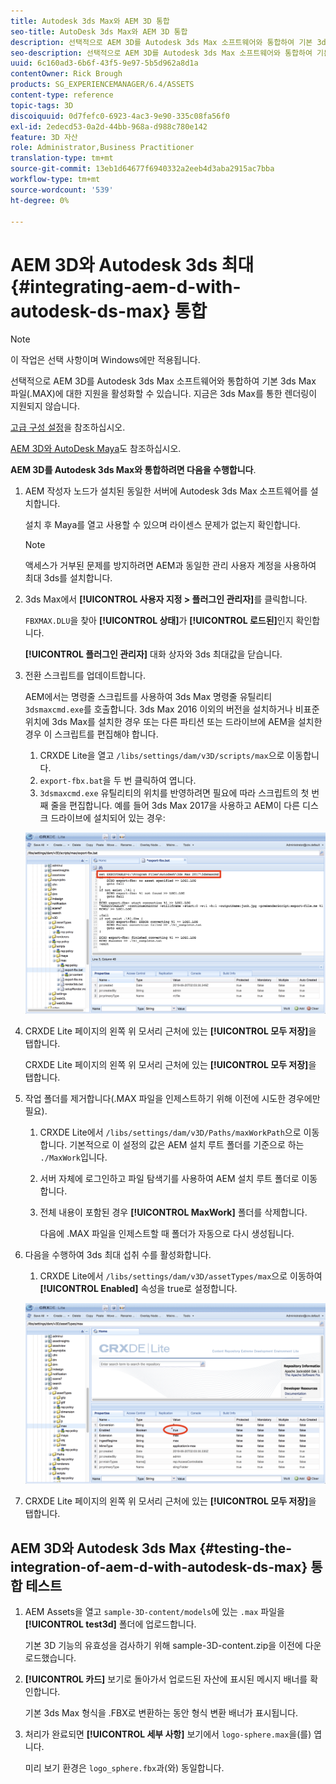 ```yaml
---
title: Autodesk 3ds Max와 AEM 3D 통합
seo-title: AutoDesk 3ds Max와 AEM 3D 통합
description: 선택적으로 AEM 3D를 Autodesk 3ds Max 소프트웨어와 통합하여 기본 3ds Max 파일(.MAX)에 대한 지원을 활성화할 수 있습니다. 지금은 3ds Max를 통한 렌더링이 지원되지 않습니다.
seo-description: 선택적으로 AEM 3D를 Autodesk 3ds Max 소프트웨어와 통합하여 기본 3ds Max 파일(.MAX)에 대한 지원을 활성화할 수 있습니다. 지금은 3ds Max를 통한 렌더링이 지원되지 않습니다.
uuid: 6c160ad3-6b6f-43f5-9e97-5b5d962a8d1a
contentOwner: Rick Brough
products: SG_EXPERIENCEMANAGER/6.4/ASSETS
content-type: reference
topic-tags: 3D
discoiquuid: 0d7fefc0-6923-4ac3-9e90-335c08fa56f0
exl-id: 2edecd53-0a2d-44bb-968a-d988c780e142
feature: 3D 자산
role: Administrator,Business Practitioner
translation-type: tm+mt
source-git-commit: 13eb1d64677f6940332a2eeb4d3aba2915ac7bba
workflow-type: tm+mt
source-wordcount: '539'
ht-degree: 0%

---
```


# AEM 3D와 Autodesk 3ds 최대 {#integrating-aem-d-with-autodesk-ds-max} 통합

>[!NOTE]
>
>이 작업은 선택 사항이며 Windows에만 적용됩니다.

선택적으로 AEM 3D를 Autodesk 3ds Max 소프트웨어와 통합하여 기본 3ds Max 파일(.MAX)에 대한 지원을 활성화할 수 있습니다. 지금은 3ds Max를 통한 렌더링이 지원되지 않습니다.

[고급 구성 설정](advanced-config-3d.md)을 참조하십시오.

[AEM 3D와 AutoDesk Maya](integrate-maya-with-3d.md)도 참조하십시오.

**AEM 3D를 Autodesk 3ds Max와 통합하려면 다음을 수행합니다**.

1. AEM 작성자 노드가 설치된 동일한 서버에 Autodesk 3ds Max 소프트웨어를 설치합니다.

   설치 후 Maya를 열고 사용할 수 있으며 라이센스 문제가 없는지 확인합니다.

   >[!NOTE]
   >
   >액세스가 거부된 문제를 방지하려면 AEM과 동일한 관리 사용자 계정을 사용하여 최대 3ds를 설치합니다.

1. 3ds Max에서 **[!UICONTROL 사용자 지정 > 플러그인 관리자]**&#x200B;를 클릭합니다.

   `FBXMAX.DLU`을 찾아 **[!UICONTROL 상태]**&#x200B;가 **[!UICONTROL 로드된]**&#x200B;인지 확인합니다.

   **[!UICONTROL 플러그인 관리자]** 대화 상자와 3ds 최대값을 닫습니다.

1. 전환 스크립트를 업데이트합니다.

   AEM에서는 명령줄 스크립트를 사용하여 3ds Max 명령줄 유틸리티 `3dsmaxcmd.exe`를 호출합니다. 3ds Max 2016 이외의 버전을 설치하거나 비표준 위치에 3ds Max를 설치한 경우 또는 다른 파티션 또는 드라이브에 AEM을 설치한 경우 이 스크립트를 편집해야 합니다.

   1. CRXDE Lite을 열고 `/libs/settings/dam/v3D/scripts/max`으로 이동합니다.
   1. `export-fbx.bat`을 두 번 클릭하여 엽니다.
   1. `3dsmaxcmd.exe` 유틸리티의 위치를 반영하려면 필요에 따라 스크립트의 첫 번째 줄을 편집합니다. 예를 들어 3ds Max 2017을 사용하고 AEM이 다른 디스크 드라이브에 설치되어 있는 경우:

   ![image2018-6-22_13-35-8](assets/image2018-6-22_13-35-8.png)

1. CRXDE Lite 페이지의 왼쪽 위 모서리 근처에 있는 **[!UICONTROL 모두 저장]**&#x200B;을 탭합니다.

   CRXDE Lite 페이지의 왼쪽 위 모서리 근처에 있는 **[!UICONTROL 모두 저장]**&#x200B;을 탭합니다.

1. 작업 폴더를 제거합니다(.MAX 파일을 인제스트하기 위해 이전에 시도한 경우에만 필요).

   1. CRXDE Lite에서 `/libs/settings/dam/v3D/Paths/maxWorkPath`으로 이동합니다. 기본적으로 이 설정의 값은 AEM 설치 루트 폴더를 기준으로 하는 `./MaxWork`입니다.
   1. 서버 자체에 로그인하고 파일 탐색기를 사용하여 AEM 설치 루트 폴더로 이동합니다.
   1. 전체 내용이 포함된 경우 **[!UICONTROL MaxWork]** 폴더를 삭제합니다.

      다음에 .MAX 파일을 인제스트할 때 폴더가 자동으로 다시 생성됩니다.

1. 다음을 수행하여 3ds 최대 섭취 수를 활성화합니다.

   1. CRXDE Lite에서 `/libs/settings/dam/v3D/assetTypes/max`으로 이동하여 **[!UICONTROL Enabled]** 속성을 true로 설정합니다.

   ![image2018-6-22_13-50-50](assets/image2018-6-22_13-50-50.png)

1. CRXDE Lite 페이지의 왼쪽 위 모서리 근처에 있는 **[!UICONTROL 모두 저장]**&#x200B;을 탭합니다.

## AEM 3D와 Autodesk 3ds Max {#testing-the-integration-of-aem-d-with-autodesk-ds-max} 통합 테스트

1. AEM Assets을 열고 `sample-3D-content/models`에 있는 `.max` 파일을 **[!UICONTROL test3d]** 폴더에 업로드합니다.

   기본 3D 기능의 유효성을 검사하기 위해 sample-3D-content.zip을 이전에 다운로드했습니다.

1. **[!UICONTROL 카드]** 보기로 돌아가서 업로드된 자산에 표시된 메시지 배너를 확인합니다.

   기본 3ds Max 형식을 .FBX로 변환하는 동안 형식 변환 배너가 표시됩니다.

1. 처리가 완료되면 **[!UICONTROL 세부 사항]** 보기에서 `logo-sphere.max`을(를) 엽니다.

   미리 보기 환경은 `logo_sphere.fbx`과(와) 동일합니다.
